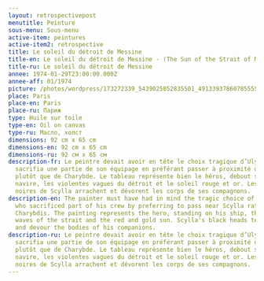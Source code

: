 ```yaml
---
layout: retrospectivepost
menutitle: Peinture
sous-menu: Sous-menu
active-item: peintures
active-item2: retrospective
title: Le soleil du détroit de Messine
title-en: Le soleil du détroit de Messine - (The Sun of the Strait of Messina)
title-ru: Le soleil du détroit de Messine
annee: 1974-01-29T23:00:00.000Z
annee-aff: 01/1974
picture: /photos/wordpress/173272339_5439025052835501_4913393786078555588_n.jpg
place: Paris
place-en: Paris
place-ru: Париж
type: Huile sur toile
type-en: Oil on canvas
type-ru: Масло, холст
dimensions: 92 cm x 65 cm
dimensions-en: 92 cm x 65 cm
dimensions-ru: 92 см x 65 см
description-fr: Le peintre devait avoir en tête le choix tragique d’Ulysse qui
  sacrifia une partie de son équipage en préférant passer à proximité de Scylla
  plutôt que de Charybde. Le tableau représente bien le héros, debout sur son
  navire, les violentes vagues du détroit et le soleil rouge et or. Les têtes
  noires de Scylla arrachent et dévorent les corps de ses compagnons.
description-en: The painter must have had in mind the tragic choice of Ulysses
  who sacrificed part of his crew by preferring to pass near Scylla rather than
  Charybdis. The painting represents the hero, standing on his ship, the violent
  waves of the strait and the red and gold sun. Scylla's black heads tear off
  and devour the bodies of his companions.
description-ru: Le peintre devait avoir en tête le choix tragique d’Ulysse qui
  sacrifia une partie de son équipage en préférant passer à proximité de Scylla
  plutôt que de Charybde. Le tableau représente bien le héros, debout sur son
  navire, les violentes vagues du détroit et le soleil rouge et or. Les têtes
  noires de Scylla arrachent et dévorent les corps de ses compagnons.
---
```

